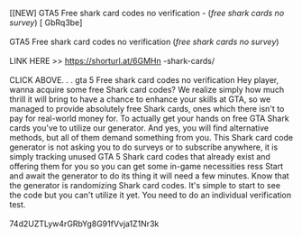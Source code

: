 [[NEW] GTA5 Free shark card codes no verification - (*free shark cards no survey*) [ GbRq3be]
<br>
<br>GTA5 Free shark card codes no verification (*free shark cards no survey*)
<br>
<br>LINK HERE >> https://shorturl.at/6GMHn
-shark-cards/
<br>
<br>CLICK ABOVE. . .  gta 5 Free shark card codes no verification Hey player, wanna acquire some free Shark card codes? We realize simply how much thrill it will bring to have a chance to enhance your skills at GTA, so we managed to provide absolutely free Shark cards, ones which there isn't to pay for real-world money for.   To actually get your hands on free GTA Shark cards you've to utilize our generator.  And yes, you will find alternative methods, but all of them demand something from you.  This Shark card code generator is not asking you to do surveys or to subscribe anywhere, it is simply tracking unused GTA 5 Shark card codes that already exist and offering them for you so you can get some in-game necessities ress Start and await the generator to do its thing  it will need a few minutes.  Know that the generator is randomizing Shark card codes.  It's simple to start to see the code but you can't utilize it yet.  You need to do an individual verification test. 
<br>
<br>74d2UZTLyw4rGRbYg8G91fVvja1Z1Nr3k
<br>
